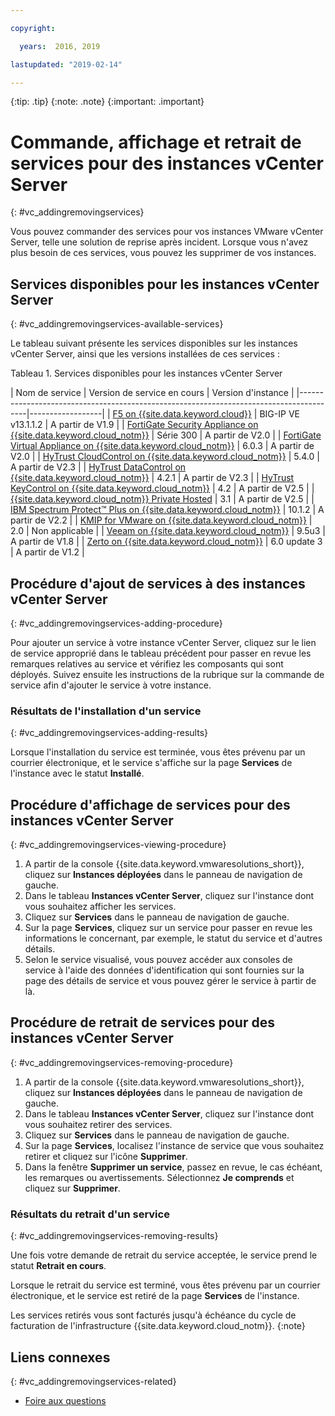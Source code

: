 ```yaml
---

copyright:

  years:  2016, 2019

lastupdated: "2019-02-14"

---
```


{:tip: .tip}
{:note: .note}
{:important: .important}

# Commande, affichage et retrait de services pour des instances vCenter Server
{: #vc_addingremovingservices}

Vous pouvez commander des services pour vos instances VMware vCenter Server, telle une solution de reprise après incident. Lorsque vous n'avez plus besoin de ces services, vous pouvez les supprimer de vos instances.

## Services disponibles pour les instances vCenter Server
{: #vc_addingremovingservices-available-services}

Le tableau suivant présente les services disponibles sur les instances vCenter Server, ainsi que les versions installées de ces services :

Tableau 1. Services disponibles pour les instances vCenter Server

| Nom de service | Version de service en cours | Version d'instance |
|----------------------------------------------------------------------------------------|------------------|
| [F5 on {{site.data.keyword.cloud}}](/docs/services/vmwaresolutions/services?topic=vmware-solutions-f5_considerations) | BIG-IP VE v13.1.1.2 | A partir de V1.9 |
| [FortiGate Security Appliance on {{site.data.keyword.cloud_notm}}](/docs/services/vmwaresolutions/services?topic=vmware-solutions-fsa_considerations) | Série 300 | A partir de V2.0 |
| [FortiGate Virtual Appliance on {{site.data.keyword.cloud_notm}}](/docs/services/vmwaresolutions/services?topic=vmware-solutions-fortinetvm_considerations) | 6.0.3 | A partir de V2.0 |
| [HyTrust CloudControl on {{site.data.keyword.cloud_notm}}](/docs/services/vmwaresolutions/services?topic=vmware-solutions-htcc_considerations) | 5.4.0 | A partir de V2.3 |
| [HyTrust DataControl on {{site.data.keyword.cloud_notm}}](/docs/services/vmwaresolutions/services?topic=vmware-solutions-htdc_considerations)  | 4.2.1 | A partir de V2.3 |
| [HyTrust KeyControl on {{site.data.keyword.cloud_notm}}](/docs/services/vmwaresolutions/services?topic=vmware-solutions-hytrust-keycontrol-on-ibm-cloud-overview)              | 4.2 | A partir de V2.5 |
| [{{site.data.keyword.cloud_notm}} Private Hosted](/docs/services/vmwaresolutions/services?topic=vmware-solutions-icp_overview) | 3.1 | A partir de V2.5 |
| [IBM Spectrum Protect&trade; Plus on {{site.data.keyword.cloud_notm}}](/docs/services/vmwaresolutions/services?topic=vmware-solutions-spp_considerations) | 10.1.2 | A partir de V2.2 |
| [KMIP for VMware on {{site.data.keyword.cloud_notm}}](/docs/services/vmwaresolutions/services?topic=vmware-solutions-kmip_standalone_considerations) | 2.0  | Non applicable  |
| [Veeam on {{site.data.keyword.cloud_notm}}](/docs/services/vmwaresolutions/services?topic=vmware-solutions-veeam_considerations) | 9.5u3 | A partir de V1.8 |
| [Zerto on {{site.data.keyword.cloud_notm}}](/docs/services/vmwaresolutions/services?topic=vmware-solutions-addingzertodr) | 6.0 update 3 | A partir de V1.2 |

## Procédure d'ajout de services à des instances vCenter Server
{: #vc_addingremovingservices-adding-procedure}

Pour ajouter un service à votre instance vCenter Server, cliquez sur le lien de service approprié dans le tableau précédent pour passer en revue les remarques relatives au service et vérifiez les composants qui sont déployés. Suivez ensuite les instructions de la rubrique sur la commande de service afin d'ajouter le service à votre instance.

### Résultats de l'installation d'un service
{: #vc_addingremovingservices-adding-results}

Lorsque l'installation du service est terminée, vous êtes prévenu par un courrier électronique, et le service s'affiche sur la page **Services** de l'instance avec le statut **Installé**.

## Procédure d'affichage de services pour des instances vCenter Server
{: #vc_addingremovingservices-viewing-procedure}

1. A partir de la console {{site.data.keyword.vmwaresolutions_short}}, cliquez sur **Instances déployées** dans le panneau de navigation de gauche.
2. Dans le tableau **Instances vCenter Server**, cliquez sur l'instance dont vous souhaitez afficher les services.
3. Cliquez sur **Services** dans le panneau de navigation de gauche.
4. Sur la page **Services**, cliquez sur un service pour passer en revue les informations le concernant, par exemple, le statut du service et d'autres détails.
5. Selon le service visualisé, vous pouvez accéder aux consoles de service à l'aide des données d'identification qui sont fournies sur la page des détails de service et vous pouvez gérer le service à partir de là.

## Procédure de retrait de services pour des instances vCenter Server
{: #vc_addingremovingservices-removing-procedure}

1. A partir de la console {{site.data.keyword.vmwaresolutions_short}}, cliquez sur **Instances déployées** dans le panneau de navigation de gauche.
2. Dans le tableau **Instances vCenter Server**, cliquez sur l'instance dont vous souhaitez retirer des services.
3. Cliquez sur **Services** dans le panneau de navigation de gauche.
4. Sur la page **Services**, localisez l'instance de service que vous souhaitez retirer et cliquez sur l'icône **Supprimer**.
5. Dans la fenêtre **Supprimer un service**, passez en revue, le cas échéant, les remarques ou avertissements. Sélectionnez **Je comprends** et cliquez sur **Supprimer**.

### Résultats du retrait d'un service
{: #vc_addingremovingservices-removing-results}

Une fois votre demande de retrait du service acceptée, le service prend le statut **Retrait en cours**.

Lorsque le retrait du service est terminé, vous êtes prévenu par un courrier électronique, et le service est retiré de la page **Services** de l'instance.

Les services retirés vous sont facturés jusqu'à échéance du cycle de facturation de l'infrastructure {{site.data.keyword.cloud_notm}}.
{:note}

## Liens connexes
{: #vc_addingremovingservices-related}

* [Foire aux questions](/docs/services/vmwaresolutions/vmonic?topic=vmware-solutions-faq)

